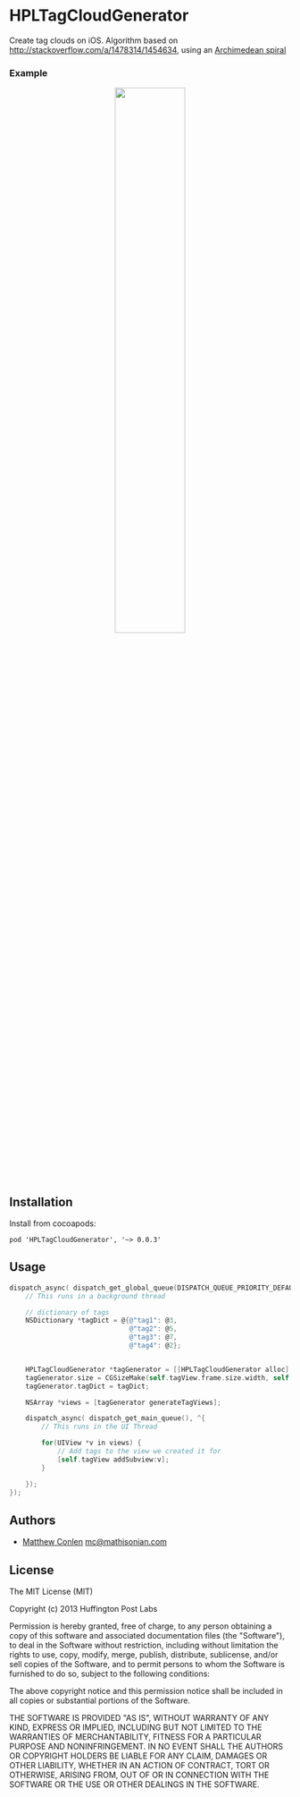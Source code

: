 # HPLTagCloudGenerator

Create tag clouds on iOS. Algorithm based on http://stackoverflow.com/a/1478314/1454634, using an [Archimedean spiral](http://en.wikipedia.org/wiki/Archimedean_spiral)

### Example

<p align="center">
  <img src="http://i.imgur.com/SEyh5Yq.png" height="50%" width="auto" />
</p>

## Installation

Install from cocoapods:

```
pod 'HPLTagCloudGenerator', '~> 0.0.3'
```

## Usage

```objective-c
dispatch_async( dispatch_get_global_queue(DISPATCH_QUEUE_PRIORITY_DEFAULT, 0), ^{
    // This runs in a background thread

    // dictionary of tags
    NSDictionary *tagDict = @{@"tag1": @3,
                              @"tag2": @5,
                              @"tag3": @7,
                              @"tag4": @2};


    HPLTagCloudGenerator *tagGenerator = [[HPLTagCloudGenerator alloc] init];
    tagGenerator.size = CGSizeMake(self.tagView.frame.size.width, self.tagView.frame.size.height);
    tagGenerator.tagDict = tagDict;

    NSArray *views = [tagGenerator generateTagViews];

    dispatch_async( dispatch_get_main_queue(), ^{
        // This runs in the UI Thread

        for(UIView *v in views) {
            // Add tags to the view we created it for
            [self.tagView addSubview:v];
        }

    });
});
```

## Authors

* [Matthew Conlen](http://www.github.com/mathisonian) mc@mathisonian.com

## License

The MIT License (MIT)

Copyright (c) 2013 Huffington Post Labs

Permission is hereby granted, free of charge, to any person obtaining a copy
of this software and associated documentation files (the "Software"), to deal
in the Software without restriction, including without limitation the rights
to use, copy, modify, merge, publish, distribute, sublicense, and/or sell
copies of the Software, and to permit persons to whom the Software is
furnished to do so, subject to the following conditions:

The above copyright notice and this permission notice shall be included in
all copies or substantial portions of the Software.

THE SOFTWARE IS PROVIDED "AS IS", WITHOUT WARRANTY OF ANY KIND, EXPRESS OR
IMPLIED, INCLUDING BUT NOT LIMITED TO THE WARRANTIES OF MERCHANTABILITY,
FITNESS FOR A PARTICULAR PURPOSE AND NONINFRINGEMENT. IN NO EVENT SHALL THE
AUTHORS OR COPYRIGHT HOLDERS BE LIABLE FOR ANY CLAIM, DAMAGES OR OTHER
LIABILITY, WHETHER IN AN ACTION OF CONTRACT, TORT OR OTHERWISE, ARISING FROM,
OUT OF OR IN CONNECTION WITH THE SOFTWARE OR THE USE OR OTHER DEALINGS IN
THE SOFTWARE.
